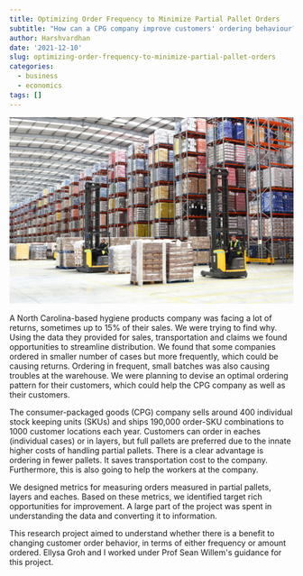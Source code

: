 ```yaml
---
title: Optimizing Order Frequency to Minimize Partial Pallet Orders
subtitle: "How can a CPG company improve customers' ordering behaviour?"
author: Harshvardhan
date: '2021-12-10'
slug: optimizing-order-frequency-to-minimize-partial-pallet-orders
categories:
  - business
  - economics
tags: []
---
```


![](featured.jpg)

A North Carolina-based hygiene products company was facing a lot of returns, sometimes up to 15% of their sales. We were trying to find why. Using the data they provided for sales, transportation and claims we found opportunities to streamline distribution. We found that some companies ordered in smaller number of cases but more frequently, which could be causing returns. Ordering in frequent, small batches was also causing troubles at the warehouse. We were planning to devise an optimal ordering pattern for their customers, which could help the CPG company as well as their customers.

The consumer-packaged goods (CPG) company sells around 400 individual stock keeping units (SKUs) and ships 190,000 order-SKU combinations to 1000 customer locations each year. Customers can order in eaches (individual cases) or in layers, but full pallets are preferred due to the innate higher costs of handling partial pallets. There is a clear advantage is ordering in fewer pallets. It saves transportation cost to the company. Furthermore, this is also going to help the workers at the company.

We designed metrics for measuring orders measured in partial pallets, layers and eaches. Based on these metrics, we identified target rich opportunities for improvement. A large part of the project was spent in understanding the data and converting it to information.

This research project aimed to understand whether there is a benefit to changing customer order behavior, in terms of either frequency or amount ordered. Ellysa Groh and I worked under Prof Sean Willem's guidance for this project.
